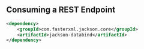 ## Consuming a REST Endpoint


```xml
<dependency>
    <groupId>com.fasterxml.jackson.core</groupId>
    <artifactId>jackson-databind</artifactId>
</dependency>
```

